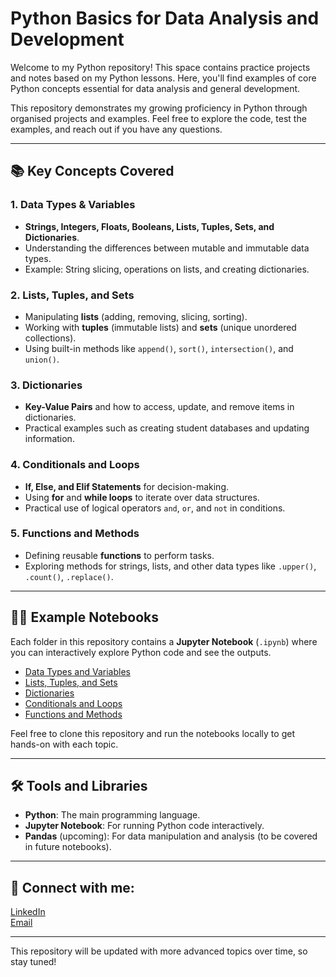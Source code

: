 # Python Basics for Data Analysis and Development

Welcome to my Python repository! This space contains practice projects and notes based on my Python lessons. Here, you'll find examples of core Python concepts essential for data analysis and general development.

This repository demonstrates my growing proficiency in Python through organised projects and examples. Feel free to explore the code, test the examples, and reach out if you have any questions.

---

## 📚 Key Concepts Covered

### 1. Data Types & Variables
- **Strings, Integers, Floats, Booleans, Lists, Tuples, Sets, and Dictionaries**.
- Understanding the differences between mutable and immutable data types.
- Example: String slicing, operations on lists, and creating dictionaries.

### 2. Lists, Tuples, and Sets
- Manipulating **lists** (adding, removing, slicing, sorting).
- Working with **tuples** (immutable lists) and **sets** (unique unordered collections).
- Using built-in methods like `append()`, `sort()`, `intersection()`, and `union()`.

### 3. Dictionaries
- **Key-Value Pairs** and how to access, update, and remove items in dictionaries.
- Practical examples such as creating student databases and updating information.

### 4. Conditionals and Loops
- **If, Else, and Elif Statements** for decision-making.
- Using **for** and **while loops** to iterate over data structures.
- Practical use of logical operators `and`, `or`, and `not` in conditions.

### 5. Functions and Methods
- Defining reusable **functions** to perform tasks.
- Exploring methods for strings, lists, and other data types like `.upper()`, `.count()`, `.replace()`.

---

## 🧑‍💻 Example Notebooks
Each folder in this repository contains a **Jupyter Notebook** (`.ipynb`) where you can interactively explore Python code and see the outputs.

- [Data Types and Variables](./data_types_and_variables/data_types_and_variables.ipynb)
- [Lists, Tuples, and Sets](./lists_tuples_sets/lists_tuples_sets.ipynb)
- [Dictionaries](./dictionaries/dictionaries.ipynb)
- [Conditionals and Loops](./conditionals_and_loops/conditionals_and_loops.ipynb)
- [Functions and Methods](./functions_methods/functions_methods.ipynb)

Feel free to clone this repository and run the notebooks locally to get hands-on with each topic.

---

## 🛠️ Tools and Libraries
- **Python**: The main programming language.
- **Jupyter Notebook**: For running Python code interactively.
- **Pandas** (upcoming): For data manipulation and analysis (to be covered in future notebooks).

---

## 🤝 Connect with me:
[LinkedIn](https://linkedin.com/in/ibrahimali03)  
[Email](mailto:ibrahiimali.0003@gmail.com)

---

This repository will be updated with more advanced topics over time, so stay tuned!
